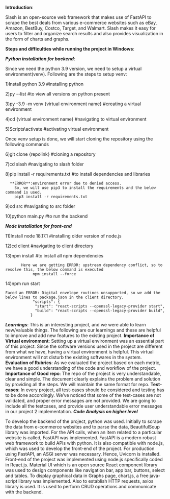 **Introduction**:

Slash is an open-source web framework that makes use of FastAPI to scrape the best deals from various e-commerce websites such as eBay, Amazon, BestBuy, Costco, Target, and Walmart. Slash makes it easy for users to filter and organize search results and also provides visualization in the form of charts and graphs.

**Steps and difficulties while running the project in Windows**:

_**Python installation for backend**_:

Since we need the python 3.9 version, we need to setup a virtual environment(venv). Following are the steps to setup venv:

1)Install python 3.9   #installing python

2)py --list   #to view all versions on python present

3)py -3.9 -m venv {virtual environment name}    #creating a virtual environment

4)cd {virtual environment name}    #navigating to virtual environment

5)Scripts\activate 	         #activating virtual environment

Once venv setup is done, we will start cloning the repository using the following commands

6)git clone {repolink}       #cloning a repository

7)cd slash         	#navigating to slash folder

8)pip install -r requirements.txt    #to install dependencies and libraries

      **ERROR**:environment error due to denied access.       
        So, we will use pip3 to install the requirements and the below command is used.            
        pip3 install -r requirements.txt
        
9)cd src    #navigating to src folder

10)python main.py   #to run the backend

_**Node installation for front-end**_

11)Install node 18.17.1     #installing older version of node.js 

12)cd client    #navigating to client directory

13)npm install     #to install all npm dependencies

           Here we are getting ERROR: upstream dependency conflict, so to resolve this, the below command is executed
            	npm install --force
             
14)npm run start

	Faced an ERROR: Digital envelope routines unsupported, so we add the below lines to package.json in the client directory.
            	"scripts": {
            	 "start": "react-scripts --openssl-legacy-provider start",
            	 "build": "react-scripts --openssl-legacy-provider build",
               }
_**Learnings**_:
This is an interesting project, and we were able to learn new/valuable things. The following are our learnings and these are helpful to improve and add new features to the existing project. 
**Importance of Virtual environment**: Setting up a virtual environment was an essential part of this project. Since the software versions used in the project are different from what we have, having a virtual environment is helpful. This virtual environment will not disturb the existing softwares in the system.
**Evaluation of Rubrics**: As we evaluated the project based on each metric, we have a good understanding of the code and workflow of the project. 
**Importance of Good repo**: The repo of the project is very understandable, clear and simple. The document clearly explains the problem and solution by providing all the steps. We will maintain the same format for repo.
**Test-cases**: In every project, all test-cases should be considered and testing has to be done accordingly. We’ve noticed that some of the test-cases are not validated, and proper error messages are not provided. We are going to include all the testcases, and provide user understandable error messages in our project 2 implementation.
_**Code Analysis on higher level**_

To develop the backend of the project, python was used. Initially to scrape the data from e-commerce websites and to parse the data, BeautifulSoup library was imported. For the API calls, when an item related to a particular website is called, FastAPI was implemented. FastAPI is a modern robust web framework to build APIs with python. It is also compatible with node.js, which was used to develop the front-end of the project. For production using FastAPI, an ASGI server was necessary. Hence, Uvicorn is installed. <br/>
Front-end of the project was implemented using node.js specifically coded in React.js. Material UI which is an open source React component library was used to design components like navigation bar, app bar, buttons, select and tables. To display graphical data in Graphs page, chart.js, a free java-script library was implemented. Also to establish HTTP requests, axios library is used. It is used to perform CRUD operations and communicate with the backend.



